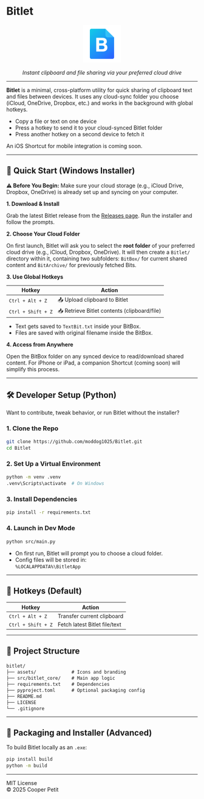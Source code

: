 # Bitlet

<p align="center">
  <img src="assets/bitlet_icon.png" alt="Bitlet Logo" width="100"/>
</p>

<p align="center"><i>Instant clipboard and file sharing via your preferred cloud drive</i></p>

---

**Bitlet** is a minimal, cross-platform utility for quick sharing of clipboard text and files between devices. It uses any cloud-sync folder you choose (iCloud, OneDrive, Dropbox, etc.) and works in the background with global hotkeys.

- Copy a file or text on one device
- Press a hotkey to send it to your cloud-synced Bitlet folder
- Press another hotkey on a second device to fetch it

An iOS Shortcut for mobile integration is coming soon.

---

## 🚀 Quick Start (Windows Installer)

**⚠️ Before You Begin:** Make sure your cloud storage (e.g., iCloud Drive, Dropbox, OneDrive) is already set up and syncing on your computer.

**1. Download & Install**

Grab the latest Bitlet release from the [Releases page](https://github.com/moddog1025/Bitlet/releases). Run the installer and follow the prompts.

**2. Choose Your Cloud Folder**

On first launch, Bitlet will ask you to select the **root folder** of your preferred cloud drive (e.g., iCloud, Dropbox, OneDrive). It will then create a `Bitlet/` directory within it, containing two subfolders: `BitBox/` for current shared content and `BitArchive/` for previously fetched Bits.

**3. Use Global Hotkeys**

| Hotkey             | Action                                |
|--------------------|----------------------------------------|
| `Ctrl + Alt + Z`   | 📤 Upload clipboard to Bitlet          |
| `Ctrl + Shift + Z` | 📥 Retrieve Bitlet contents (clipboard/file) |

- Text gets saved to `TextBit.txt` inside your BitBox.
- Files are saved with original filename inside the BitBox.

**4. Access from Anywhere**

Open the BitBox folder on any synced device to read/download shared content. For iPhone or iPad, a companion Shortcut (coming soon) will simplify this process.

---

## 🛠 Developer Setup (Python)

Want to contribute, tweak behavior, or run Bitlet without the installer?

### 1. Clone the Repo

```bash
git clone https://github.com/moddog1025/Bitlet.git
cd Bitlet
```

### 2. Set Up a Virtual Environment

```bash
python -m venv .venv
.venv\Scripts\activate  # On Windows
```

### 3. Install Dependencies

```bash
pip install -r requirements.txt
```

### 4. Launch in Dev Mode

```bash
python src/main.py
```

- On first run, Bitlet will prompt you to choose a cloud folder.
- Config files will be stored in:  
  `%LOCALAPPDATA%\BitletApp`

---

## 🧪 Hotkeys (Default)

| Hotkey             | Action                     |
|--------------------|-----------------------------|
| `Ctrl + Alt + Z`   | Transfer current clipboard  |
| `Ctrl + Shift + Z` | Fetch latest Bitlet file/text |

---

## 📁 Project Structure

```
bitlet/
├── assets/             # Icons and branding
├── src/bitlet_core/    # Main app logic
├── requirements.txt    # Dependencies
├── pyproject.toml      # Optional packaging config
├── README.md
├── LICENSE
└── .gitignore
```

---

## 🧳 Packaging and Installer (Advanced)

To build Bitlet locally as an `.exe`:

```bash
pip install build
python -m build
```

---



MIT License  
© 2025 Cooper Petit
